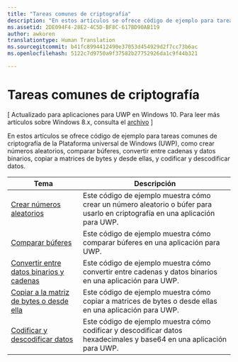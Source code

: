 ```yaml
---
title: "Tareas comunes de criptografía"
description: "En estos artículos se ofrece código de ejemplo para tareas comunes de criptografía de la Plataforma universal de Windows (UWP), como crear números aleatorios, comparar búferes, convertir entre cadenas y datos binarios, copiar a matrices de bytes y desde ellas, y codificar y descodificar datos."
ms.assetid: 2DE094F4-28E2-4C5D-BF8C-617BD90AB119
author: awkoren
translationtype: Human Translation
ms.sourcegitcommit: b41fc8994412490e37053d454929d2f7cc73b6ac
ms.openlocfilehash: 5122c7d9750a9f37582b27752926da1c9f44b321

---
```


# Tareas comunes de criptografía


\[ Actualizado para aplicaciones para UWP en Windows 10. Para leer más artículos sobre Windows 8.x, consulta el [archivo](http://go.microsoft.com/fwlink/p/?linkid=619132) \]

En estos artículos se ofrece código de ejemplo para tareas comunes de criptografía de la Plataforma universal de Windows (UWP), como crear números aleatorios, comparar búferes, convertir entre cadenas y datos binarios, copiar a matrices de bytes y desde ellas, y codificar y descodificar datos.

 
| Tema                                                                                 | Descripción                                                                                            |
|---------------------------------------------------------------------------------------|--------------------------------------------------------------------------------------------------------|
| [Crear números aleatorios](create-random-numbers.md)                                     | Este código de ejemplo muestra cómo crear un número aleatorio o búfer para usarlo en criptografía en una aplicación para UWP. |
| [Comparar búferes](compare-buffers.md)                                                 | Este código de ejemplo muestra cómo comparar búferes en una aplicación para UWP.                                          |
| [Convertir entre datos binarios y cadenas](convert-between-strings-and-binary-data.md) | Este código de ejemplo muestra cómo convertir entre cadenas y datos binarios en una aplicación para UWP.                  |
| [Copiar a la matriz de bytes o desde ella](copy-to-and-from-byte-arrays.md)                       | Este código de ejemplo muestra cómo copiar a matrices de bytes o desde ellas en una aplicación para UWP.                             |
| [Codificar y descodificar datos](encode-and-decode-data.md)                                   | Este código de ejemplo muestra cómo codificar y descodificar datos hexadecimales y base64 en una aplicación para UWP.            |
 



<!--HONumber=Aug16_HO3-->


